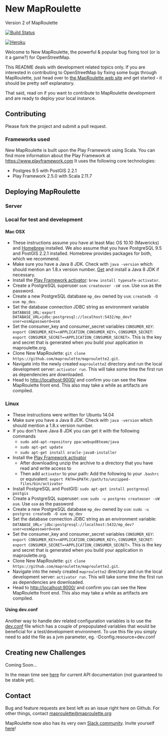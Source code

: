 # New MapRoulette
Version 2 of MapRoulette

[![Build Status](https://travis-ci.org/maproulette/maproulette2.svg?branch=master)](https://travis-ci.org/maproulette/maproulette2)

[![Heroku](http://heroku-badge.herokuapp.com/?app=maproulette2&style=flat&svg=1)](http://maproulette2.herokuapp.com/)

Welcome to New MapRoulette, the powerful & popular bug fixing tool (or is it a game?) for OpenStreetMap.

This README deals with development related topics only. If you are interested in contributing to OpenStreetMap by fixing some bugs through MapRoulette, just head over to [the MapRoulette web site](http://maproulette.org) and get started - it should be pretty self explanatory.

That said, read on if you want to contribute to MapRoulette development and are ready to deploy your local instance.

## Contributing

Please fork the project and submit a pull request.

### Frameworks used

New MapRoulette is built upon the Play Framework using Scala. You can find more information about the Play Framework at https://www.playframework.com
It uses the following core technologies:

* Postgres 9.5 with PostGIS 2.2.1
* Play Framework 2.5.0 with Scala 2.11.7

## Deploying MapRoulette

### Server

### Local for test and development

#### Mac OSX

* These instructions assume you have at least Mac OS 10.10 (Mavericks) and [Homebrew](http://brew.sh/) installed. We also assume that you have PostgreSQL 9.5 and PostGIS 2.2.1 installed. Homebrew provides packages for both, which we recommend.
* Make sure you have a Java 8 JDK. Check with `java -version` which should mention an 1.8.x version number. [Get](http://www.oracle.com/technetwork/java/javase/downloads/jdk8-downloads-2133151.html) and install a Java 8 JDK if necessary.
* Install the [Play Framework activator](https://www.playframework.com/documentation/2.5.x/Installing): `brew install typesafe-activator`.
* Create a PostgreSQL superuser `osm`: `createuser -sW osm`. Use `osm` as the password.
* Create a new PostgreSQL database `mp_dev` owned by `osm`: `createdb -O osm mp_dev`.
* Set the database connection JDBC string as environment variable `DATABASE_URL`: `export DATABASE_URL=jdbc:postgresql://localhost:5432/mp_dev?user=osm&password=osm`
* Set the consumer_key and consumer_secret variables `CONSUMER_KEY`: `export CONSUMER_KEY=<APPLICATION_CONSUMER_KEY>`, `CONSUMER_SECRET`: `export CONSUMER_SECRET=<APPLICATION_CONSUMER_SECRET>`. This is the key and secret that is generated when you build your application in maproulette.org.
* Clone New MapRoulette: `git clone https://github.com/maproulette/maproulette2.git`.
* Navigate into the newly created `maproulette2` directory and run the local development server: `activator run`. This will take some time the first run as dependencies are downloaded.
* Head to [http://localhost:9000/](http://localhost:9000/) and confirm you can see the New MapRoulette front end. This also may take a while as artifacts are compiled.

### Linux

* These instructions were written for Ubuntu 14.04
* Make sure you have a Java 8 JDK. Check with `java -version` which should mention a 1.8.x version number. 
* If you don't have Java 8 JDK you can get it with the following commands
    * `sudo add-apt-repository ppa:webupd8team/java`
    * `sudo apt-get update`
    * `sudo apt-get install oracle-java8-installer`
* Install the [Play Framework activator](https://www.playframework.com/documentation/2.5.x/Installing)
    * After downloading unzip the archive to a directory that you have read and write access to
    * Then add `activator` to your path: Add the following to your `.bashrc` or equivalent: `export PATH=$PATH:/path/to/unzipped-files/bin/activator`
* Install PostgreSQL and PostGIS: `sudo apt-get install postgresql postgis`
* Create a PostgreSQL superuser: `osm`: `sudo -u postgres createuser -sW osm`. Use `osm` as the password
* Create a new PostgreSQL database `mp_dev` owned by `osm`: `sudo -u postgres createdb -O osm mp_dev`
* Set the database connection JDBC string as an environment variable: `DATABASE_URL='jdbc:postgresql://localhost:5432/mp_dev?user=osm&password=osm`
* Set the consumer_key and consumer_secret variables `CONSUMER_KEY`: `export CONSUMER_KEY=<APPLICATION_CONSUMER_KEY>`, `CONSUMER_SECRET`: `export CONSUMER_SECRET=<APPLICATION_CONSUMER_SECRET>`. This is the key and secret that is generated when you build your application in maproulette.org.
* Clone New MapRoulette: `git clone https://github.com/maproulette/maproulette2.git`.
* Navigate into the newly created `maproulette2` directory and run the local development server: `activator run`. This will take some time the first run as dependencies are downloaded.
* Head to [http://localhost:9000/](http://localhost:9000/) and confirm you can see the New MapRoulette front end. This also may take a while as artifacts are compiled.

#### Using dev.conf

Another way to handle dev related configuration variables is to use the [dev.conf](conf/dev.conf) file which has a couple of prepopulated variables that would be beneficial for a test/development environment. To use this file you simply need to add the file as a jvm parameter, eg. -Dconfig.resource=dev.conf

## Creating new Challenges

Coming Soon...

In the mean time see [here](docs/api.md) for current API documentation (not guaranteed to be stable yet).

## Contact

Bug and feature requests are best left as an issue right here on Github. For other things, contact maproulette@maproulette.org

MapRoulette now also has its very own [Slack community](http://maproulette.slack.com). Invite yourself [here](https://maproulette-slack-selfinvite.herokuapp.com)!
